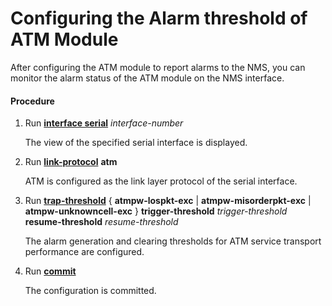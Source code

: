 Configuring the Alarm threshold of ATM Module
=============================================

After configuring the ATM module to report alarms to the NMS, you can monitor the alarm status of the ATM module on the NMS interface.

#### Procedure

1. Run [**interface serial**](cmdqueryname=interface+serial) *interface-number*
   
   
   
   The view of the specified serial interface is displayed.
2. Run [**link-protocol**](cmdqueryname=link-protocol) **atm**
   
   
   
   ATM is configured as the link layer protocol of the serial interface.
3. Run [**trap-threshold**](cmdqueryname=trap-threshold) { **atmpw-lospkt-exc** | **atmpw-misorderpkt-exc** | **atmpw-unknowncell-exc** } **trigger-threshold** *trigger-threshold* **resume-threshold** *resume-threshold*
   
   
   
   The alarm generation and clearing thresholds for ATM service transport performance are configured.
4. Run [**commit**](cmdqueryname=commit)
   
   
   
   The configuration is committed.